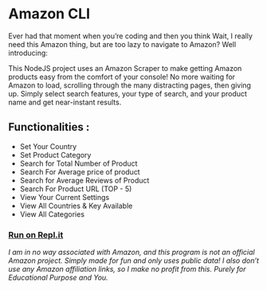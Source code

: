 # Amazon CLI
Ever had that moment when you’re coding and then you think Wait, I really need this Amazon thing, but are too lazy to navigate to Amazon? Well introducing:

This NodeJS project uses an Amazon Scraper to make getting Amazon products easy from the comfort of your console! No more waiting for Amazon to load, scrolling through the many distracting pages, then giving up. Simply select search features, your type of search, and your product name and get near-instant results.

## Functionalities :

* Set Your Country
* Set Product Category
* Search for Total Number of Product
* Search For Average price of product
* Search for Average Reviews of Product
* Search For Product URL (TOP - 5)
* View Your Current Settings
* View All Countries & Key Available 
* View All Categories

### [Run on Repl.it](https://repl.it/@SiddhantKcode/AmazonCLI)

*I am in no way associated with Amazon, and this program is not an official Amazon project. Simply made for fun and only uses public data! I also don’t use any Amazon affiliation links, so I make no profit from this. Purely for Educational Purpose and You.*